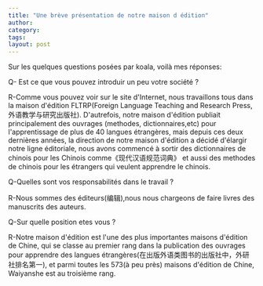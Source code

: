 ```yaml
---
title: "Une brève présentation de notre maison d édition"
author:
category: 
tags: 
layout: post
---
```

Sur les quelques questions posées par koala, voilà mes réponses:

Q- Est ce que vous pouvez introduir un peu votre société ?

R-Comme vous pouvez voir sur le site d'Internet, nous travaillons tous dans la maison d'édition FLTRP(Foreign Language Teaching and Research Press,外语教学与研究出版社). D'autrefois, notre maison d'édition publiait principalement des ouvrages (methodes, dictionnaires,etc) pour l'apprentissage de plus de 40 langues étrangères, mais depuis ces deux dernières années, la direction de notre maison d'édition a décidé d'élargir notre ligne éditoriale, nous avons commencé à sortir des dictionnaires de chinois pour les Chinois comme《现代汉语规范词典》 et aussi des methodes de chinois pour les étrangers qui veulent apprendre le chinois.

Q-Quelles sont vos responsabilités dans le travail ?

R-Nous sommes des éditeurs(编辑),nous nous chargeons de faire livres des manuscrits des auteurs.

Q-Sur quelle position etes vous ?

R-Notre maison d'édition est l'une des plus importantes maisons d'édition de Chine, qui se classe au premier rang dans la publication des ouvrages pour apprendre des langues étrangères(在出版外语类图书的出版社中，外研社排名第一), et parmi toutes les 573(à peu près) maisons d'édition de Chine, Waiyanshe est au troisième rang. 

